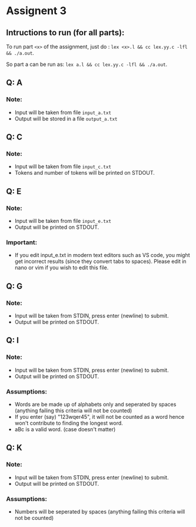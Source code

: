 # Assignent 3

## Intructions to run (for all parts):
To run part `<x>` of the assignment, just do : ```lex <x>.l && cc lex.yy.c -lfl && ./a.out```.

So part a can be run as: ```lex a.l && cc lex.yy.c -lfl && ./a.out```.

## Q: A
### Note: 
- Input will be taken from file ```input_a.txt```
- Output will be stored in a file ```output_a.txt```

## Q: C
### Note: 
- Input will be taken from file ```input_c.txt```
- Tokens and number of tokens will be printed on STDOUT.

## Q: E
### Note: 
- Input will be taken from file ```input_e.txt```
- Output will be printed on STDOUT.
### Important:
- If you edit input_e.txt in modern text editors such as VS code, you might get incorrect results (since they convert tabs to spaces). Please edit in nano or vim if you wish to edit this file.

## Q: G
### Note: 
- Input will be taken from STDIN, press enter (newline) to submit.
- Output will be printed on STDOUT.

## Q: I
### Note: 
- Input will be taken from STDIN, press enter (newline) to submit.
- Output will be printed on STDOUT.
### Assumptions:
- Words are be made up of alphabets only and seperated by spaces (anything failing this criteria will not be counted)
- If you enter (say) "123wqer45", it will not be counted as a word hence won't contribute to finding the longest word.
- aBc is a valid word. (case doesn't matter)


## Q: K
### Note: 
- Input will be taken from STDIN, press enter (newline) to submit.
- Output will be printed on STDOUT.
### Assumptions:
- Numbers will be seperated by spaces (anything failing this criteria will not be counted)



